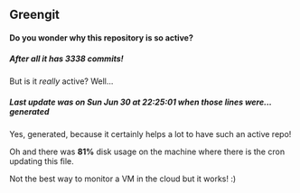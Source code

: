 ## Greengit

#### Do you wonder why this repository is so active?

##### After all it has 3338 commits!

But is it *really* active? Well...

##### Last update was on Sun Jun 30 at 22:25:01 when those lines were... generated

Yes, generated, because it certainly helps a lot to have such an active repo!

Oh and there was **81%** disk usage on the machine
where there is the cron updating this file.

Not the best way to monitor a VM in the cloud but it works! :)
